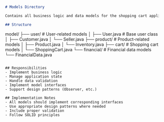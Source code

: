 ```markdown
# Models Directory

Contains all business logic and data models for the shopping cart application.

## Structure
```
model/
├── user/           # User-related models
│   ├── User.java   # Base user class
│   ├── Customer.java
│   └── Seller.java
├── product/        # Product-related models
│   ├── Product.java
│   └── Inventory.java
├── cart/           # Shopping cart models
│   └── ShoppingCart.java
└── financial/      # Financial data models
    └── FinancialData.java
```

## Responsibilities
- Implement business logic
- Manage application state
- Handle data validation
- Implement model interfaces
- Support design patterns (Observer, etc.)

## Implementation Notes
- All models should implement corresponding interfaces
- Use appropriate design patterns where needed
- Include proper validation
- Follow SOLID principles
```